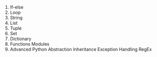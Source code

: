 1. If-else
2. Loop
3. String
4. List
5. Tuple
6. Set
7. Dictionary
8. Functions Modules
9. Advanced Python
	Abstraction
	Inheritance
	Exception Handling
	RegEx
